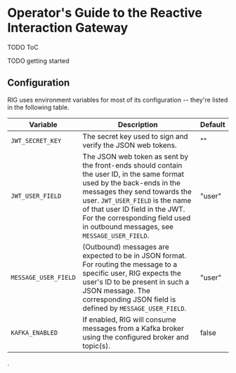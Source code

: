 # Operator's Guide to the Reactive Interaction Gateway

TODO ToC

TODO getting started

## Configuration

RIG uses environment variables for most of its configuration -- they're listed in the following table.

Variable | Description | Default
-------- | ----------- | -------
`JWT_SECRET_KEY` | The secret key used to sign and verify the JSON web tokens. | ""
`JWT_USER_FIELD` | The JSON web token as sent by the front-ends should contain the user ID, in the same format used by the back-ends in the messages they send towards the user. `JWT_USER_FIELD` is the name of that user ID field in the JWT. For the corresponding field used in outbound messages, see `MESSAGE_USER_FIELD`. | "user"
`MESSAGE_USER_FIELD` | (Outbound) messages are expected to be in JSON format. For routing the message to a specific user, RIG expects the user's ID to be present in such a JSON message. The corresponding JSON field is defined by `MESSAGE_USER_FIELD`. | "user"
`KAFKA_ENABLED` | If enabled, RIG will consume messages from a Kafka broker using the configured broker and topic(s). | false

.
